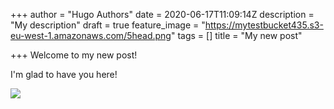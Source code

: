 +++
author = "Hugo Authors"
date = 2020-06-17T11:09:14Z
description = "My description"
draft = true
feature_image = "https://mytestbucket435.s3-eu-west-1.amazonaws.com/5head.png"
tags = []
title = "My new post"

+++
Welcome to my new post!

I'm glad to have you here!

![](https://mytestbucket435.s3-eu-west-1.amazonaws.com/nijntje.png)